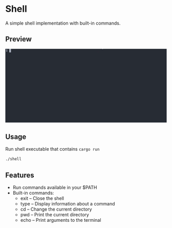 # Shell

A simple shell implementation with built-in commands.

## Preview

<p align="center">
  <img alt="Example" src="assets/example.gif" />
</p>

## Usage

Run shell executable that contains `cargo run`

```sh
./shell
```

## Features

- Run commands available in your $PATH
- Built-in commands:
  - exit – Close the shell
  - type – Display information about a command
  - cd – Change the current directory
  - pwd – Print the current directory
  - echo – Print arguments to the terminal
